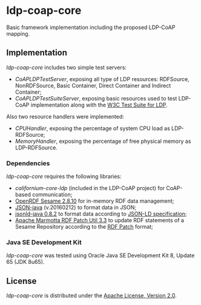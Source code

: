ldp-coap-core
===================

Basic framework implementation including the proposed LDP-CoAP mapping.

Implementation
-------------
_ldp-coap-core_ includes two simple test servers:

- _CoAPLDPTestServer_, exposing all type of LDP resources: RDFSource, NonRDFSource, Basic Container, Direct Container and Indirect Container;
- _CoAPLDPTestSuiteServer_, exposing basic resources used to test LDP-CoAP implementation along with the [W3C Test Suite for LDP](http://w3c.github.io/ldp-testsuite/).

Also two resource handlers were implemented:
- _CPUHandler_, exposing the percentage of system CPU load as LDP-RDFSource;
- _MemoryHandler_, exposing the percentage of free physical memory as LDP-RDFSource.

### Dependencies

_ldp-coap-core_ requires the following libraries:

- _californium-core-ldp_ (included in the LDP-CoAP project) for CoAP-based communication;
- [OpenRDF Sesame 2.8.10](http://rdf4j.org/) for in-memory RDF data management;
- [JSON-java](http://github.com/stleary/JSON-java) (v.20160212) to format data in JSON;
- [jsonld-java 0.8.2](http://github.com/jsonld-java) to format data according to [JSON-LD specification](http://www.w3.org/TR/json-ld/);
- [Apache Marmotta RDF Patch Util 3.3](http://marmotta.apache.org/sesame.html) to update RDF statements of a Sesame Repository according to the [RDF Patch](http://afs.github.io/rdf-patch/) format;

### Java SE Development Kit 

_ldp-coap-core_ was tested using Oracle Java SE Development Kit 8, Update 65 (JDK 8u65).

License
-------------

_ldp-coap-core_ is distributed under the [Apache License, Version 2.0](http://www.apache.org/licenses/LICENSE-2.0).